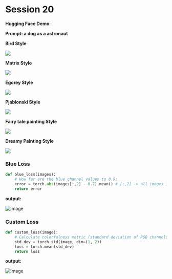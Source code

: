 # Session 20

**Hugging Face Demo**: 

**Prompt: a dog as a astronaut**

**Bird Style**

![](images/bird_style.png)

**Matrix Style**

![](images/matrix_style.png)

**Egorey Style**

![](images/egorey_style.png)


**Pjablonski Style**

![](images/pjablonski_style.png)


**Fairy tale painting Style**

![](images/fairy_style.png)


**Dreamy Painting Style**

![](images/dreamy_style.png)


### Blue Loss
```python
def blue_loss(images):
    # How far are the blue channel values to 0.9:
    error = torch.abs(images[:,2] - 0.7).mean() # [:,2] -> all images in batch, only the blue channel
    return error
```
**output:**

![image](images/blue_loss.png)

### Custom Loss
```python
def custom_loss(image):
    # Calculate colorfulness metric (standard deviation of RGB channels)
    std_dev = torch.std(image, dim=(1, 2))
    loss = torch.mean(std_dev)
    return loss
```

**output:**

![image](images/custom_loss-output.png)

